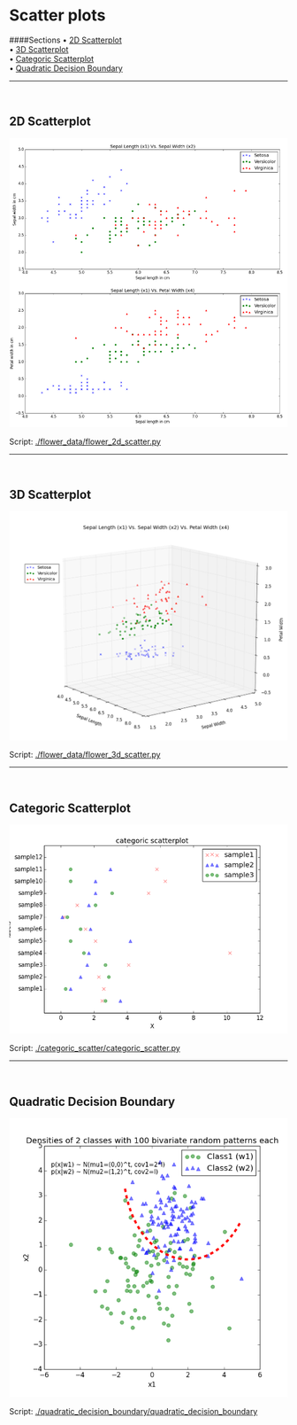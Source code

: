 # Scatter plots

####Sections
&#8226; [2D Scatterplot](#2d_scatterplot)<br>
&#8226; [3D Scatterplot](#3d_scatterplot)<br>
&#8226; [Categoric Scatterplot](#categoric_scatter)<br>
&#8226; [Quadratic Decision Boundary](#quadratic_decbound1)<br>

-------
<a name="2d_scatterplot"></a>
<br>

## 2D Scatterplot

![./flower_data/flower_2d_scatter.png](./flower_data/flower_2d_scatter.png)

Script: [./flower_data/flower_2d_scatter.py](./flower_data/flower_2d_scatter.py)



-------
<a name="3d_scatterplot"></a>
<br>

## 3D Scatterplot

![./flower_data/flower_3d_scatter.png](./flower_data/flower_3d_scatter.png)

Script: [./flower_data/flower_3d_scatter.py](./flower_data/flower_3d_scatter.py)

-------

<a name="categoric_scatter"></a>
<br>

## Categoric Scatterplot

![./categoric_scatter/categoric_scatter.png](./categoric_scatter/categoric_scatter.png)

Script: [./categoric_scatter/categoric_scatter.py](./categoric_scatter/categoric_scatter.py)

-------

<a name="quadratic_decbound1"></a>
<br>

## Quadratic Decision Boundary

![./quadratic_decision_boundary/quadratic_decision_boundary.png](./quadratic_decision_boundary/quadratic_decision_boundary.png)

Script: [./quadratic_decision_boundary/quadratic_decision_boundary](./quadratic_decision_boundary/quadratic_decision_boundary.py)